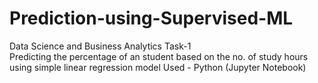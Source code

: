 # Prediction-using-Supervised-ML

Data Science and Business Analytics Task-1   
Predicting the percentage of an student based on the no. of study hours using simple linear regression model 
Used - Python (Jupyter Notebook)

